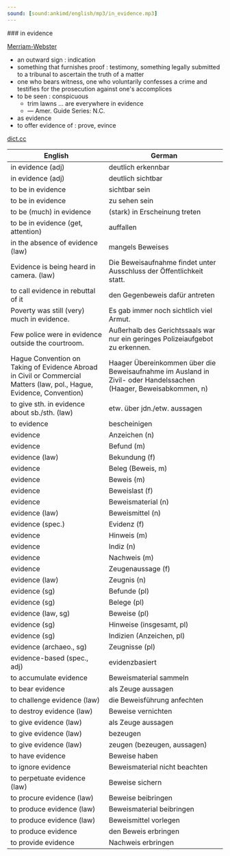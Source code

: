 ```yaml
---
sound: [sound:ankimd/english/mp3/in_evidence.mp3]
---
```


\### in evidence

[Merriam-Webster](https://www.merriam-webster.com/dictionary/in+evidence)

- an outward sign : indication
- something that furnishes proof : testimony, something legally submitted to a tribunal to ascertain the truth of a matter
- one who bears witness, one who voluntarily confesses a crime and testifies for the prosecution against one's accomplices
- to be seen : conspicuous
    - trim lawns … are everywhere in evidence
    - — Amer. Guide Series: N.C.
- as evidence
- to offer evidence of : prove, evince

[dict.cc](https://www.dict.cc/in+evidence)

| English        | German       |
| -------------- | ------------ |
| in evidence (adj) | deutlich erkennbar |
| in evidence (adj) | deutlich sichtbar |
| to be in evidence | sichtbar sein |
| to be in evidence | zu sehen sein |
| to be (much) in evidence | (stark) in Erscheinung treten |
| to be in evidence (get, attention) | auffallen |
| in the absence of evidence (law) | mangels Beweises |
| Evidence is being heard in camera. (law) | Die Beweisaufnahme findet unter Ausschluss der Öffentlichkeit statt. |
| to call evidence in rebuttal of it | den Gegenbeweis dafür antreten |
| Poverty was still (very) much in evidence. | Es gab immer noch sichtlich viel Armut. |
| Few police were in evidence outside the courtroom. | Außerhalb des Gerichtssaals war nur ein geringes Polizeiaufgebot zu erkennen. |
| Hague Convention on Taking of Evidence Abroad in Civil or Commercial Matters (law, pol., Hague, Evidence, Convention) | Haager Übereinkommen über die Beweisaufnahme im Ausland in Zivil- oder Handelssachen (Haager, Beweisabkommen, n) |
| to give sth. in evidence about sb./sth. (law) | etw. über jdn./etw. aussagen |
| to evidence | bescheinigen |
| evidence | Anzeichen (n) |
| evidence | Befund (m) |
| evidence (law) | Bekundung (f) |
| evidence | Beleg (Beweis, m) |
| evidence | Beweis (m) |
| evidence | Beweislast (f) |
| evidence | Beweismaterial (n) |
| evidence (law) | Beweismittel (n) |
| evidence (spec.) | Evidenz (f) |
| evidence | Hinweis (m) |
| evidence | Indiz (n) |
| evidence | Nachweis (m) |
| evidence | Zeugenaussage (f) |
| evidence (law) | Zeugnis (n) |
| evidence (sg) | Befunde (pl) |
| evidence (sg) | Belege (pl) |
| evidence (law, sg) | Beweise (pl) |
| evidence (sg) | Hinweise (insgesamt, pl) |
| evidence (sg) | Indizien (Anzeichen, pl) |
| evidence (archaeo., sg) | Zeugnisse (pl) |
| evidence-based (spec., adj) | evidenzbasiert |
| to accumulate evidence | Beweismaterial sammeln |
| to bear evidence | als Zeuge aussagen |
| to challenge evidence (law) | die Beweisführung anfechten |
| to destroy evidence (law) | Beweise vernichten |
| to give evidence (law) | als Zeuge aussagen |
| to give evidence (law) | bezeugen |
| to give evidence (law) | zeugen (bezeugen, aussagen) |
| to have evidence | Beweise haben |
| to ignore evidence | Beweismaterial nicht beachten |
| to perpetuate evidence (law) | Beweise sichern |
| to procure evidence (law) | Beweise beibringen |
| to produce evidence (law) | Beweismaterial beibringen |
| to produce evidence (law) | Beweismittel vorlegen |
| to produce evidence | den Beweis erbringen |
| to provide evidence | Nachweis erbringen |
